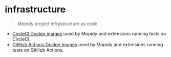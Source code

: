# infrastructure

> Mopidy project infrastructure as code

- [CircleCI Docker images](circleci/) used by Mopidy and extensions running
  tests on CircleCI.
- [GitHub Actions Docker images](github/) used by Mopidy and extensions running
  tests on GitHub Actions.
